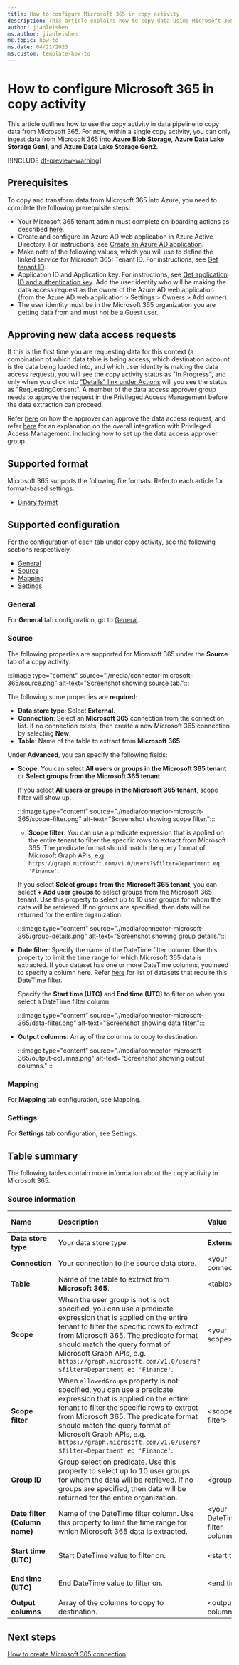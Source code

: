 ```yaml
---
title: How to configure Microsoft 365 in copy activity
description: This article explains how to copy data using Microsoft 365.
author: jianleishen
ms.author: jianleishen
ms.topic: how-to
ms.date: 04/21/2023
ms.custom: template-how-to 
---
```


# How to configure Microsoft 365 in copy activity

This article outlines how to use the copy activity in data pipeline to copy data from Microsoft 365. For now, within a single copy activity, you can only ingest data from Microsoft 365 into **Azure Blob Storage**, **Azure Data Lake Storage Gen1**, and **Azure Data Lake Storage Gen2**.

[!INCLUDE [df-preview-warning](includes/df-preview-warning.md)]

## Prerequisites

To copy and transform data from Microsoft 365 into Azure, you need to complete the following prerequisite steps:

- Your Microsoft 365 tenant admin must complete on-boarding actions as described [here](/events/build-may-2021/microsoft-365-teams/breakouts/od483/).
- Create and configure an Azure AD web application in Azure Active Directory. For instructions, see [Create an Azure AD application](/azure/active-directory/develop/howto-create-service-principal-portal#register-an-application-with-azure-ad-and-create-a-service-principal).
- Make note of the following values, which you will use to define the linked service for Microsoft 365:
Tenant ID. For instructions, see [Get tenant ID](/azure/active-directory/develop/howto-create-service-principal-portal#sign-in-to-the-application).
- Application ID and Application key. For instructions, see [Get application ID and authentication key](/azure/active-directory/develop/howto-create-service-principal-portal#sign-in-to-the-application).
Add the user identity who will be making the data access request as the owner of the Azure AD web application (from the Azure AD web application > Settings > Owners > Add owner).
- The user identity must be in the Microsoft 365 organization you are getting data from and must not be a Guest user.

## Approving new data access requests

If this is the first time you are requesting data for this context (a combination of which data table is being access, which destination account is the data being loaded into, and which user identity is making the data access request), you will see the copy activity status as "In Progress", and only when you click into ["Details" link under Actions](/azure/data-factory/copy-activity-overview#monitoring) will you see the status as "RequestingConsent". A member of the data access approver group needs to approve the request in the Privileged Access Management before the data extraction can proceed.

Refer [here](/graph/data-connect-faq#how-can-i-approve-pam-requests-via-microsoft-365-admin-portal) on how the approver can approve the data access request, and refer [here](/graph/data-connect-pam) for an explanation on the overall integration with Privileged Access Management, including how to set up the data access approver group.

## Supported format

Microsoft 365 supports the following file formats. Refer to each article for format-based settings.

- [Binary format](format-binary.md)

## Supported configuration

For the configuration of each tab under copy activity, see the following sections respectively.

- [General](#general)  
- [Source](#source)
- [Mapping](#mapping)
- [Settings](#settings)

### General

For **General** tab configuration, go to [General](activity-overview.md#general-settings).

### Source

The following properties are supported for Microsoft 365 under the **Source** tab of a copy activity.

:::image type="content" source="./media/connector-microsoft-365/source.png" alt-text="Screenshot showing source tab.":::

The following some properties are **required**:

- **Data store type**: Select **External**.
- **Connection**:  Select an **Microsoft 365** connection from the connection list. If no connection exists, then create a new Microsoft 365 connection by selecting **New**.
- **Table**: Name of the table to extract from **Microsoft 365**.

Under **Advanced**, you can specify the following fields:

- **Scope**: You can select **All users or groups in the Microsoft 365 tenant** or **Select groups from the Microsoft 365 tenant**

    If you select **All users or groups in the Microsoft 365 tenant**, scope filter will show up.

    :::image type="content" source="./media/connector-microsoft-365/scope-filter.png" alt-text="Screenshot showing scope filter.":::

    - **Scope filter**: You can use a predicate expression that is applied on the entire tenant to filter the specific rows to extract from Microsoft 365. The predicate format should match the query format of Microsoft Graph APIs, e.g. `https://graph.microsoft.com/v1.0/users?$filter=Department eq 'Finance'`.

    If you select **Select groups from the Microsoft 365 tenant**, you can select **+ Add user groups** to select groups from the Microsoft 365 tenant. Use this property to select up to 10 user groups for whom the data will be retrieved. If no groups are specified, then data will be returned for the entire organization.

    :::image type="content" source="./media/connector-microsoft-365/group-details.png" alt-text="Screenshot showing group details.":::

- **Date filter**: Specify the name of the DateTime filter column. Use this property to limit the time range for which Microsoft 365 data is extracted. If your dataset has one or more DateTime columns, you need to specify a column here. Refer [here](/graph/data-connect-filtering#filtering) for list of datasets that require this DateTime filter.

    Specify the **Start time (UTC)** and **End time (UTC)** to filter on when you select a DateTime filter column.

    :::image type="content" source="./media/connector-microsoft-365/data-filter.png" alt-text="Screenshot showing data filter.":::

- **Output columns**: Array of the columns to copy to destination.

    :::image type="content" source="./media/connector-microsoft-365/output-columns.png" alt-text="Screenshot showing output columns.":::

### Mapping

For **Mapping** tab configuration, see Mapping.

### Settings

For **Settings** tab configuration, see Settings.

## Table summary

The following tables contain more information about the copy activity in Microsoft 365.

### Source information

|Name |Description |Value|Required |JSON script property |
|:---|:---|:---|:---|:---|
|**Data store type**|Your data store type.| **External**|Yes|/|
|**Connection** |Your connection to the source data store.|\<your connection> |Yes|connection|
|**Table**|Name of the table to extract from **Microsoft 365**.|\<table>|Yes|table|
|**Scope**|When the user group is not is not specified, you can use a predicate expression that is applied on the entire tenant to filter the specific rows to extract from Microsoft 365. The predicate format should match the query format of Microsoft Graph APIs, e.g. `https://graph.microsoft.com/v1.0/users?$filter=Department eq 'Finance'`.|\<your scope>|Yes|scope|
|**Scope filter**|When `allowedGroups` property is not specified, you can use a predicate expression that is applied on the entire tenant to filter the specific rows to extract from Microsoft 365. The predicate format should match the query format of Microsoft Graph APIs, e.g. `https://graph.microsoft.com/v1.0/users?$filter=Department eq 'Finance'`.|\<scope filter>|No|userScopeFilterUri|
|**Group ID**|Group selection predicate. Use this property to select up to 10 user groups for whom the data will be retrieved. If no groups are specified, then data will be returned for the entire organization.|\<group id>|No|allowedGroups|
|**Date filter<br>(Column name)**|Name of the DateTime filter column. Use this property to limit the time range for which Microsoft 365 data is extracted.|\<your DateTime filter column>|Yes if data has one or more DateTime columns.|dateFilterColumn|
|**Start time (UTC)**|Start DateTime value to filter on.|\<start time>|Yes if `dateFilterColumn` is specified|startTime|
|**End time (UTC)**|End DateTime value to filter on.|\<end time>|Yes if `dateFilterColumn` is specified|endTime|
|**Output columns**|Array of the columns to copy to destination.|\<output columns>|No|outputColumns|

## Next steps

[How to create Microsoft 365 connection](connector-microsoft-365.md)